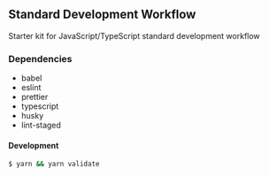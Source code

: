 ## Standard Development Workflow

Starter kit for JavaScript/TypeScript standard development workflow

### Dependencies

- babel
- eslint
- prettier
- typescript
- husky
- lint-staged

#### Development

```bash
$ yarn && yarn validate
```
